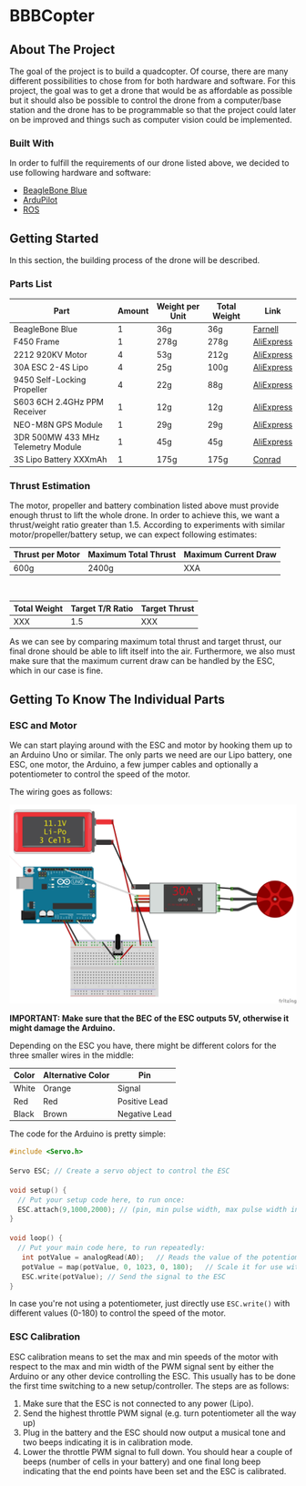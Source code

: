 # BBBCopter

## About The Project
The goal of the project is to build a quadcopter. Of course, there are many different possibilities to chose from for both hardware and software. For this project, the goal was to get a drone that would be as affordable as possible but it should also be possible to control the drone from a computer/base station and the drone has to be programmable so that the project could later on be improved and things such as computer vision could be implemented.

### Built With
In order to fulfill the requirements of our drone listed above, we decided to use following hardware and software:
* [BeagleBone Blue](https://beagleboard.org/blue)
* [ArduPilot](https://ardupilot.org/)
* [ROS](https://www.ros.org/)

## Getting Started

In this section, the building process of the drone will be described.

### Parts List

| Part | Amount | Weight per Unit | Total Weight | Link |
|-------------------------------------|--------|-----------------|--------------|-------------------------------------------------------------------------------------------------------|
| BeagleBone Blue | 1         | 36g | 36g | [Farnell](https://ch.farnell.com/beagleboard/bbone-blue/beaglebone-blue-robotics-platform/dp/2612583) |
| F450 Frame | 1         | 278g | 278g | [AliExpress](https://de.aliexpress.com/item/4000261171695.html) |
| 2212 920KV Motor | 4                                       | 53g | 212g | [AliExpress](https://de.aliexpress.com/item/4000126748240.html) |
| 30A ESC 2-4S Lipo | 4                                       | 25g | 100g | [AliExpress](https://de.aliexpress.com/item/4000126748240.html) |
| 9450 Self-Locking Propeller | 4                                       | 22g | 88g | [AliExpress](https://de.aliexpress.com/item/4000126748240.html) |
| S603 6CH 2.4GHz PPM Receiver | 1         | 12g | 12g | [AliExpress](https://de.aliexpress.com/item/4000340190534.html) |
| NEO-M8N GPS Module | 1         | 29g | 29g | [AliExpress](https://de.aliexpress.com/item/33054561368.html) |
| 3DR 500MW 433 MHz Telemetry Module  | 1         | 45g | 45g | [AliExpress](https://de.aliexpress.com/item/4000255803909.html) |
| 3S Lipo Battery XXXmAh | 1         | 175g | 175g | [Conrad](https://www.conrad.ch/de/p/swaytronic-modellbau-akkupack-lipo-11-1-v-2200-mah-zellen-zahl-3-35-c-softcase-t-2514578.html) |

### Thrust Estimation
The motor, propeller and battery combination listed above must provide enough thrust to lift the whole drone. In order to achieve this, we want a thrust/weight ratio greater than 1.5. According to experiments with similar motor/propeller/battery setup, we can expect following estimates:

| Thrust per Motor | Maximum Total Thrust | Maximum Current Draw |
|------------------|----------------------|----------------------|
| 600g | 2400g | XXA |

<br>

| Total Weight | Target T/R Ratio | Target Thrust |
|--------------|------------------|---------------|
| XXX | 1.5 | XXX |

As we can see by comparing maximum total thrust and target thrust, our final drone should be able to lift itself into the air. Furthermore, we also must make sure that the maximum current draw can be handled by the ESC, which in our case is fine.


## Getting To Know The Individual Parts

### ESC and Motor
We can start playing around with the ESC and motor by hooking them up to an Arduino Uno or similar. The only parts we need are our Lipo battery, one ESC, one motor, the Arduino, a few jumper cables and optionally a potentiometer to control the speed of the motor.

The wiring goes as follows:

![Motor ESC Wiring Diagram](images/Motor_ESC_Diagram.png)

**IMPORTANT: Make sure that the BEC of the ESC outputs 5V, otherwise it might damage the Arduino.**

Depending on the ESC you have, there might be different colors for the three smaller wires in the middle:

| Color | Alternative Color | Pin |
|-------|-------------------|---------------|
| White | Orange | Signal |
| Red | Red | Positive Lead |
| Black | Brown | Negative Lead |

The code for the Arduino is pretty simple:

```C++
#include <Servo.h>

Servo ESC; // Create a servo object to control the ESC

void setup() {
  // Put your setup code here, to run once:
  ESC.attach(9,1000,2000); // (pin, min pulse width, max pulse width in microseconds) 
}

void loop() {
  // Put your main code here, to run repeatedly:
   int potValue = analogRead(A0);   // Reads the value of the potentiometer (value between 0 and 1023)
   potValue = map(potValue, 0, 1023, 0, 180);   // Scale it for use with the servo library (value between 0 and 180, usually degrees for a servo motor -> corresponds to motor speed in this case)
   ESC.write(potValue); // Send the signal to the ESC
}
```
In case you're not using a potentiometer, just directly use `ESC.write()` with different values (0-180) to control the speed of the motor.

### ESC Calibration
ESC calibration means to set the max and min speeds of the motor with respect to the max and min width of the PWM signal sent by either the Arduino or any other device controlling the ESC. This usually has to be done the first time switching to a new setup/controller. The steps are as follows:

1. Make sure that the ESC is not connected to any power (Lipo).
2. Send the highest throttle PWM signal (e.g. turn potentiometer all the way up)
3. Plug in the battery and the ESC should now output a musical tone and two beeps indicating it is in calibration mode.
4. Lower the throttle PWM signal to full down. You should hear a couple of beeps (number of cells in your battery) and one final long beep indicating that the end points have been set and the ESC is calibrated.